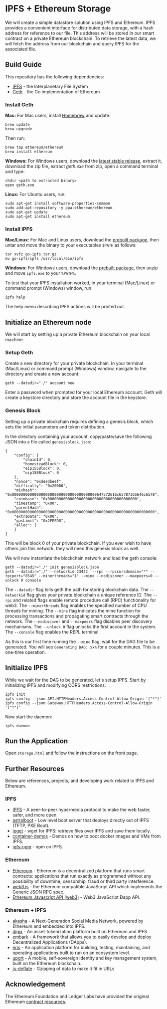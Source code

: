# IPFS + Ethereum Storage

We will create a simple datastore solution using IPFS and Ethereum. IPFS provides a convenient interface for distributed data storage, with a hash address for reference to our file. This address will be stored in our smart contract on a private Ethereum blockchain. To retrieve the latest data, we will fetch the address from our blockchain and query IPFS for the associated file.

## Build Guide

This repository has the following dependencies:
 * [IPFS](https://ipfs.io) - the Interplanetary File System
 * [Geth](https://ethereum.org/cli) - the Go implementation of Ethereum

### Install Geth

__Mac:__ For Mac users, install [Homebrew](https://brew.sh/) and update:
```
brew update
brew upgrade
```
Then run:
```
brew tap ethereum/ethereum
brew install ethereum
```

__Windows:__ For Windows users, download the [latest stable release](https://geth.ethereum.org/downloads/), extract it, download the zip file, extract _geth.exe_ from zip, open a command terminal and type:
```
chdir <path to extracted binary>
open geth.exe
```

__Linux:__ For Ubuntu users, run:
```
sudo apt-get install software-properties-common
sudo add-apt-repository -y ppa:ethereum/ethereum
sudo apt-get update
sudo apt-get install ethereum
```

### Install IPFS

__Mac/Linux:__ For Mac and Linux users, download the [prebuilt package](https://ipfs.io/docs/install/), then untar and move the binary to your executables `$PATH` as follows:
```
tar xvfz go-ipfs.tar.gz
mv go-ipfs/ipfs /usr/local/bin/ipfs
```

__Windows:__ For Windows users, download the [prebuilt package](https://ipfs.io/docs/install/), then unzip and move `ipfs.exe` to your `%PATH%`.

To test that your IPFS installation worked, in your terminal (Mac/Linux) or command prompt (Windows) window, run:
```
ipfs help
```
The help menu describing IPFS actions will be printed out.


## Initialize an Ethereum node

We will start by setting up a private Ethereum blockchain on your local machine.

### Setup Geth

Create a new directory for your private blockchain. In your terminal (Mac/Linux) or command prompt (Windows) window, navigate to the directory and create a new account:
```
geth --datadir="./" account new
```
Enter a password when prompted for your local Ethereum account. Geth will create a keystore directory and store the account file in the keystore.

### Genesis Block

Setting up a private blockchain requires defining a genesis block, which sets the initial parameters and token distribution.

In the directory containing your account, copy/paste/save the following JSON into a file called `genesisblock.json`:
```
{
    "config": {
        "chainId": 0,
        "homesteadBlock": 0,
        "eip155Block": 0,
        "eip158Block": 0
    },
    "nonce": "0xdeadbeef",
    "difficulty": "0x20000",
    "mixhash": "0x00000000000000000000000000000000000000647572616c65787365646c6578",
    "coinbase": "0x0000000000000000000000000000000000000000",
    "timestamp": "0x00",
    "parentHash": "0x0000000000000000000000000000000000000000000000000000000000000000",
    "extraData": "0x00",
    "gasLimit": "0x2FEFD8",
    "alloc": {
    }
}
```
This will be block 0 of your private blockchain. If you ever wish to have others join this network, they will need this genesis block as well.

We will now instantiate the blockchain network and load the geth console:
```
geth --datadir="./" init genesisblock.json
geth --datadir="./" --networkid 23422  --rpc --rpccorsdomain="*" --rpcport="8545" --minerthreads="1" --mine --nodiscover --maxpeers=0 --unlock 0 console
```
The `--datadir` flag tells geth the path for storing blockchain data. The `--networkid` flag gives your private blockchain a unique reference ID. The `--rpc` and related flags enable remote procedure call (RPC) functionality for web3. The `--minerthreads` flag enables the specified number of CPU threads for mining. The `--mine` flag indicates the mine function for processing transactions and propagating smart contracts through the network. The `--nodiscover` and `--maxpeers` flag disables peer discovery mechanisms. The `--unlock 0` flag unlocks the first account in the system. The `--console` flag enables the REPL terminal.

As this is our first time running the `--mine` flag, wait for the DAG file to be generated. You will see `Generating DAG: xx%` for a couple minutes. This is a one-time operation.

## Initialize IPFS

While we wait for the DAG to be generated, let's setup IPFS. Start by initializing IPFS and modifying CORS restrictions:
```
ipfs init
ipfs config --json API.HTTPHeaders.Access-Control-Allow-Origin '["*"]'
ipfs config --json Gateway.HTTPHeaders.Access-Control-Allow-Origin '["*"]'
```

Now start the daemon:
```
ipfs daemon
```

## Run the Application

Open `storage.html` and follow the instructions on the front page.

## Further Resources

Below are references, projects, and developing work related to IPFS and Ethereum.

### IPFS
* [IPFS](http://ipfs.io) - A peer-to-peer hypermedia protocol to make the web faster, safer, and more open.
* [astralboot](https://github.com/ipfs/astralboot) - Low level boot server that deploys directly out of IPFS (TFTP, PXE Boot).
* [ipget](https://github.com/ipfs/ipget) - wget for IPFS: retrieve files over IPFS and save them locally.
* [container-demos](https://github.com/ipfs/container-demos) - Demos on how to boot docker images and VMs from IPFS.
* [ipfs-npm](https://github.com/ipfs/ipfs-npm) - npm on IPFS.

### Ethereum
* [Ethereum](https://www.ethereum.org/) - Ethereum is a decentralized platform that runs smart contracts: applications that run exactly as programmed without any possibility of downtime, censorship, fraud or third party interference.
* [web3.js](https://github.com/ethereum/web3.js) - the Ethereum compatible JavaScript API which implements the Generic JSON RPC spec.
* [Ethereum Javascript API (web3)](https://github.com/ethereum/wiki/wiki/JavaScript-API) - Web3 JavaScript Ðapp API.

### Ethereum + IPFS
 * [akasha](http://akasha.world/) - A Next-Generation Social Media Network, powered by Ethereum and embedded into IPFS.
 * [digix](https://www.dgx.io/) - An asset-tokenization platform built on Ethereum and IPFS.
 * [embark](https://github.com/iurimatias/embark-framework) - A framework that allows you to easily develop and deploy Decentralized Applications (DApps).
 * [eris](https://github.com/eris-ltd/eris) - An application platform for building, testing, maintaining, and
operating applications built to run on an ecosystem level.
 * [uport](https://www.uport.me) - A mobile, self-sovereign identity and key management system, built on the Ethereum blockchain.
 * [js-deflate](https://github.com/dankogai/js-deflate) - Gzipping of data to make it fit in URLs

## Acknowledgement

The Ethereum Foundation and Ledger Labs have provided the original Ethereum [contract resources](https://github.com/ledgerlabs/ethereum-getting-started/wiki/Anatomy-of-a-Contract).